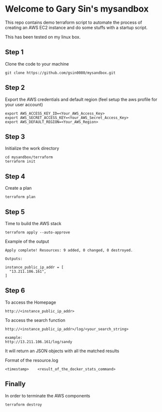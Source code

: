 # Welcome to Gary Sin's mysandbox

This repo contains demo terraform script to automate the process of creating an AWS EC2 instance and do some stuffs with a startup script.

This has been tested on my linux box.

## Step 1
Clone the code to your machine 
```
git clone https://github.com/gsin0080/mysandbox.git 
```


## Step 2
Export the AWS credentials and default region (feel setup the aws profile for your user account)
```
export AWS_ACCESS_KEY_ID=<Your_AWS_Access_Key>
export AWS_SECRET_ACCESS_KEY=<Your_AWS_Secret_Access_Key>
export AWS_DEFAULT_REGION=<Your_AWS_Region>
```

## Step 3
Initialize the work directory
```
cd mysandbox/terraform
terraform init
```

## Step 4
Create a plan
```
terraform plan
```

## Step 5
Time to build the AWS stack
```
terraform apply --auto-approve
```

Example of the output
```
Apply complete! Resources: 9 added, 0 changed, 0 destroyed.

Outputs:

instance_public_ip_addr = [
  "13.211.106.161",
]
```

## Step 6
To access the Homepage 
```
http://<instance_public_ip_addr>
```
To access the search function
```
http://<instance_public_ip_addr>/log/<your_search_string>

example:
http://13.211.106.161/log/sandy
```
It will return an JSON objects with all the matched results



Format of the resource.log 
```
<timestamp>    <result_of_the_docker_stats_command>
```

## Finally
In order to terminate the AWS components
```
terraform destroy
```
